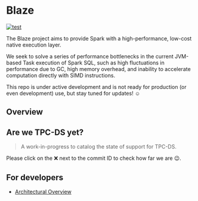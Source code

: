 <!---
  Licensed to the Apache Software Foundation (ASF) under one
  or more contributor license agreements.  See the NOTICE file
  distributed with this work for additional information
  regarding copyright ownership.  The ASF licenses this file
  to you under the Apache License, Version 2.0 (the
  "License"); you may not use this file except in compliance
  with the License.  You may obtain a copy of the License at

    http://www.apache.org/licenses/LICENSE-2.0

  Unless required by applicable law or agreed to in writing,
  software distributed under the License is distributed on an
  "AS IS" BASIS, WITHOUT WARRANTIES OR CONDITIONS OF ANY
  KIND, either express or implied.  See the License for the
  specific language governing permissions and limitations
  under the License.
-->

# Blaze

[![test](https://github.com/blaze-init/blaze-rs/actions/workflows/rust.yml/badge.svg)](https://github.com/blaze-init/blaze-rs/actions/workflows/rust.yml)
<!-- [![codecov](https://codecov.io/gh/blaze-init/blaze-rs/branch/master/graph/badge.svg?token=T0J6196MLB)](https://codecov.io/gh/blaze-init/blaze-rs) -->

The Blaze project aims to provide Spark with a high-performance, low-cost native execution layer.

We seek to solve a series of performance bottlenecks in the current JVM-based Task execution of Spark SQL,
such as high fluctuations in performance due to GC, high memory overhead, and inability to accelerate computation directly with SIMD instructions.

This repo is under active development and is not ready for production (or even development) use, but stay tuned for updates! ☺️


## Overview


## Are we TPC-DS yet?
> A work-in-progress to catalog the state of support for TPC-DS.

Please click on the ❌ next to the commit ID to check how far we are 😉.


## For developers

- [Architectural Overview](./dev/doc/architectural_overview.md)

